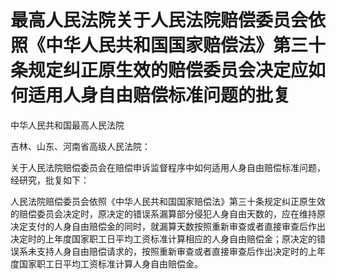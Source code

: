 # 最高人民法院关于人民法院赔偿委员会依照《中华人民共和国国家赔偿法》第三十条规定纠正原生效的赔偿委员会决定应如何适用人身自由赔偿标准问题的批复

<!-- INFO END -->

中华人民共和国最高人民法院

吉林、山东、河南省高级人民法院：

关于人民法院赔偿委员会在赔偿申诉监督程序中如何适用人身自由赔偿标准问题，经研究，批复如下：

人民法院赔偿委员会依照《中华人民共和国国家赔偿法》第三十条规定纠正原生效的赔偿委员会决定时，原决定的错误系漏算部分侵犯人身自由天数的，应在维持原决定支付的人身自由赔偿金的同时，就漏算天数按照重新审查或者直接审查后作出决定时的上年度国家职工日平均工资标准计算相应的人身自由赔偿金；原决定的错误系未支持人身自由赔偿请求的，按照重新审查或者直接审查后作出决定时的上年度国家职工日平均工资标准计算人身自由赔偿金。

